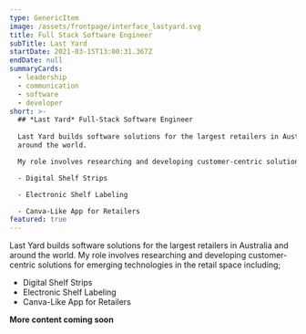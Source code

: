 ```yaml
---
type: GenericItem
image: /assets/frontpage/interface_lastyard.svg
title: Full Stack Software Engineer
subTitle: Last Yard
startDate: 2021-03-15T13:00:31.367Z
endDate: null
summaryCards:
  - leadership
  - communication
  - software
  - developer
short: >-
  ## *Last Yard* Full-Stack Software Engineer
  
  Last Yard builds software solutions for the largest retailers in Australia and
  around the world. 

  My role involves researching and developing customer-centric solutions for emerging technologies in the retail space including;

  - Digital Shelf Strips

  - Electronic Shelf Labeling

  - Canva-Like App for Retailers
featured: true
---
```

Last Yard builds software solutions for the largest retailers in Australia and around the world. 
My role involves researching and developing customer-centric solutions for emerging technologies in the retail space including;

* Digital Shelf Strips
* Electronic Shelf Labeling
* Canva-Like App for Retailers

**More content coming soon**